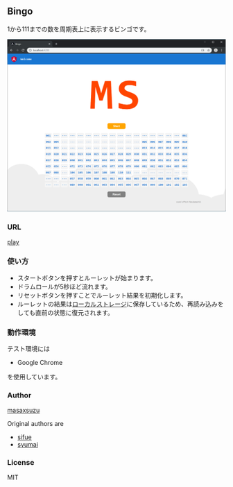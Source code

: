 ## Bingo

1から111までの数を周期表上に表示するビンゴです。

![bingo](https://github.com/masaxsuzu/bingo/raw/master/assets/play.png)

### URL

[play](https://masaxsuzu.github.io/bingo)

### 使い方

- スタートボタンを押すとルーレットが始まります。
- ドラムロールが5秒ほど流れます。 
- リセットボタンを押すことでルーレット結果を初期化します。  
- ルーレットの結果は[ローカルストレージ](https://developer.mozilla.org/ja/docs/Web/API/Window/localStorage)に保存しているため、再読み込みをしても直前の状態に復元されます。  

### 動作環境

テスト環境には

- Google Chrome

を使用しています。

### Author

[masaxsuzu](https://github.com/masaxsuzu)

Original authors are

- [sifue](https://github.com/sifue/partybingo)
- [syumai](https://github.com/syumai/partybingo)

### License

MIT